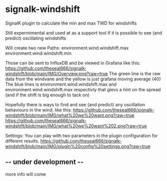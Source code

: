 # signalk-windshift

SignalK plugin to calculate the min and max TWD for windshifts

Still expermimental and used at as a support tool if it is possible to see (and predict) oscillating windshifts

Will create two new Paths:
environment.wind.windshift.max
environment.wind.windshift.min

Those can be sent to InfluxDB and be viewed in Grafana like this:
https://github.com/theseal666/signalk-windshift/blob/main/IMG/Overview.png?raw=true
The green line is the raw data from the windvane and the yellow is just grafana moving average (40)
The blue lines is environment.wind.windshift.max and environment.wind.windshift.max respectivly that gievs a hint on the spread (and if the shift is big enough to tack on)


Hopefully there is ways to find and see (and predict) any oscillation behaviours in the wind, like this:
https://github.com/theseal666/signalk-windshift/blob/main/IMG/what%20we%20want.png?raw=true
https://github.com/theseal666/signalk-windshift/blob/main/IMG/what%20we%20want%202.png?raw=true


Settings:
You can play with two parameters in the plugin configuration for different results.
https://github.com/theseal666/signalk-windshift/blob/main/IMG/plugin%20config%20settings.png?raw=true


## -- under development --

more info will come
